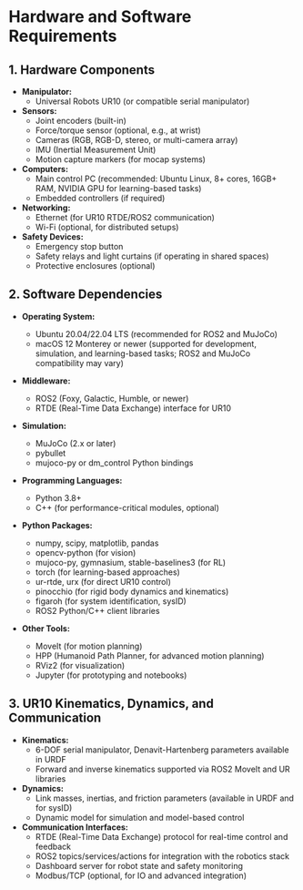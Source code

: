 # Hardware and Software Requirements

## 1. Hardware Components

- **Manipulator:**
	- Universal Robots UR10 (or compatible serial manipulator)
- **Sensors:**
	- Joint encoders (built-in)
	- Force/torque sensor (optional, e.g., at wrist)
	- Cameras (RGB, RGB-D, stereo, or multi-camera array)
	- IMU (Inertial Measurement Unit)
	- Motion capture markers (for mocap systems)
- **Computers:**
	- Main control PC (recommended: Ubuntu Linux, 8+ cores, 16GB+ RAM, NVIDIA GPU for learning-based tasks)
	- Embedded controllers (if required)
- **Networking:**
	- Ethernet (for UR10 RTDE/ROS2 communication)
	- Wi-Fi (optional, for distributed setups)
- **Safety Devices:**
	- Emergency stop button
	- Safety relays and light curtains (if operating in shared spaces)
	- Protective enclosures (optional)

## 2. Software Dependencies
- **Operating System:**
	- Ubuntu 20.04/22.04 LTS (recommended for ROS2 and MuJoCo)
	- macOS 12 Monterey or newer (supported for development, simulation, and learning-based tasks; ROS2 and MuJoCo compatibility may vary)
- **Middleware:**
	- ROS2 (Foxy, Galactic, Humble, or newer)
	- RTDE (Real-Time Data Exchange) interface for UR10
- **Simulation:**
	- MuJoCo (2.x or later)
	- pybullet
	- mujoco-py or dm_control Python bindings
- **Programming Languages:**
	- Python 3.8+
	- C++ (for performance-critical modules, optional)
- **Python Packages:**
	- numpy, scipy, matplotlib, pandas
    - opencv-python (for vision)
    - mujoco-py, gymnasium, stable-baselines3 (for RL)
    - torch (for learning-based approaches)
    - ur-rtde, urx (for direct UR10 control)
	- pinocchio (for rigid body dynamics and kinematics)
	- figaroh (for system identification, sysID)
    - ROS2 Python/C++ client libraries

- **Other Tools:**
    - MoveIt (for motion planning)
    - HPP (Humanoid Path Planner, for advanced motion planning)
    - RViz2 (for visualization)
    - Jupyter (for prototyping and notebooks)

## 3. UR10 Kinematics, Dynamics, and Communication

- **Kinematics:**
	- 6-DOF serial manipulator, Denavit-Hartenberg parameters available in URDF
	- Forward and inverse kinematics supported via ROS2 MoveIt and UR libraries
- **Dynamics:**
	- Link masses, inertias, and friction parameters (available in URDF and for sysID)
	- Dynamic model for simulation and model-based control
- **Communication Interfaces:**
	- RTDE (Real-Time Data Exchange) protocol for real-time control and feedback
	- ROS2 topics/services/actions for integration with the robotics stack
	- Dashboard server for robot state and safety monitoring
	- Modbus/TCP (optional, for IO and advanced integration)
